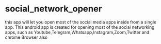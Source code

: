 # social_network_opener
this app will let you open most of the social media apps inside from a single app.
This android app is created for opening most of the social networking apps,
such as Youtube,Telegram,Whatsapp,Instagram,Zoom,Twitter and chrome Browser also
